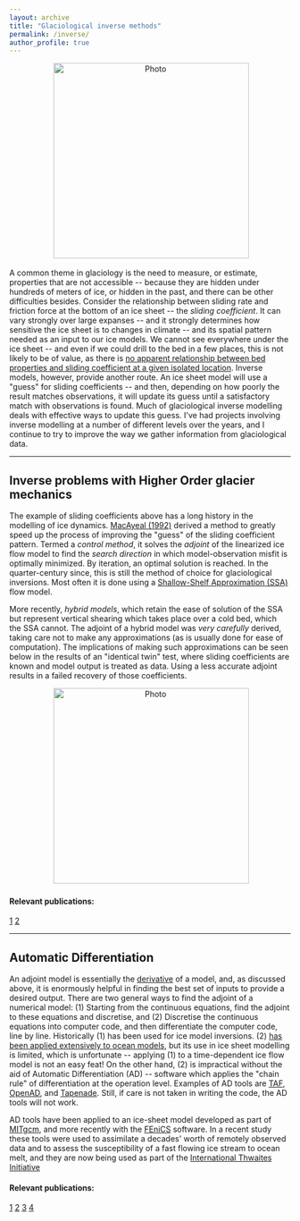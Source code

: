 ```yaml
---
layout: archive
title: "Glaciological inverse methods"
permalink: /inverse/
author_profile: true
---
```


<p align="center">
  <img src="https://dngoldberg.github.io/files/inv_cartoon.png?raw=true" alt="Photo" style="width: 350px;"/>
</p>

A common theme in glaciology is the need to measure, or estimate, properties that are not accessible -- because they are hidden under hundreds of meters of ice, or hidden in the past, and there can be other difficulties besides. Consider the relationship between sliding rate and friction force at the bottom of an ice sheet -- the <i>sliding coefficient</i>. It can vary strongly over large expanses -- and it strongly determines how sensitive the ice sheet is to changes in climate -- and its spatial pattern needed as an input to our ice models. We cannot see everywhere under the ice sheet -- and even if we could drill to the bed in a few places, this is not likely to be of value, as there is [no apparent relationship between bed properties and sliding coefficient at a given isolated location](http://onlinelibrary.wiley.com/doi/10.1002/2017JF004373/abstract). Inverse models, however, provide another route. An ice sheet model will use a "guess" for sliding coefficients -- and then, depending on how poorly the result matches observations, it will update its guess until a satisfactory match with observations is found. Much of glaciological inverse modelling deals with effective ways to update this guess. I've had projects involving inverse modelling at a number of different levels over the years, and I continue to try to improve the way we gather information from glaciological data.

---

## Inverse problems with Higher Order glacier mechanics

The example of sliding coefficients above has a long history in the modelling of ice dynamics. [MacAyeal (1992)](http://geosci.uchicago.edu/pdfs/macayeal/Macayeal_ise.pdf) derived a method to greatly speed up the process of improving the "guess" of the sliding coefficient pattern. Termed a _control method_, it solves the _adjoint_ of the linearized ice flow model to find the _search direction_ in which model-observation misfit is optimally minimized. By iteration, an optimal solution is reached. In the quarter-century since, this is still the method of choice for glaciological inversions. Most often it is done using a [Shallow-Shelf Approximation (SSA)](http://www.antarcticglaciers.org/glaciers-and-climate/numerical-ice-sheet-models/hierarchy-ice-sheet-models-introduction/#SECTION_6) flow model.

More recently, _hybrid models_, which retain the ease of solution of the SSA but represent vertical shearing which takes place over a cold bed, which the SSA cannot. The adjoint of a hybrid model was _very carefully_ derived, taking care not to make any approximations (as is usually done for ease of computation). The implications of making such approximations can be seen below in the results of an "identical twin" test, where sliding coefficients are known and model output is treated as data. Using a less accurate adjoint results in a failed recovery of those coefficients.

<p align="center">
  <img src="https://dngoldberg.github.io/files/inverted_profile.png?raw=true" alt="Photo" style="width: 350px;"/>
</p>

#### Relevant publications:
[1](https://www.cambridge.org/core/journals/journal-of-glaciology/article/variationally-derived-depthintegrated-approximation-to-a-higherorder-glaciological-flow-model/D7F81AD3E98D151FC66E52D272628512)
[2](https://www.the-cryosphere.net/5/315/2011/)

---

## Automatic Differentiation

An adjoint model is essentially the [derivative](https://en.wikipedia.org/wiki/Jacobian_matrix_and_determinant) of a model, and, as discussed above, it is enormously helpful in finding the best set of inputs to provide a desired output. There are two general ways to find the adjoint of a numerical model: (1) Starting from the continuous equations, find the adjoint to these equations and discretise, and (2) Discretise the continuous equations into computer code, and then differentiate the computer code, line by line. Historically (1) has been used for ice model inversions. (2) [has been applied extensively to ocean models](http://www.ecco-group.org/), but its use in ice sheet modelling is limited, which is unfortunate -- applying (1) to a time-dependent ice flow model is not an easy feat! On the other hand, (2) is impractical without the aid of Automatic Differentiation (AD) -- software which applies the "chain rule" of differentiation at the operation level. Examples of AD tools are [TAF](http://www.fastopt.com/products/taf/taf.shtml), [OpenAD](http://www.mcs.anl.gov/OpenAD/), and [Tapenade](https://www-sop.inria.fr/tropics/tapenade.html). Still, if care is not taken in writing the code, the AD tools will not work.

AD tools have been applied to an ice-sheet model developed as part of [MITgcm](https://mitgcm.readthedocs.io/en/latest/phys_pkgs/streamice.html), and more recently with the [FEniCS](https://fenicsproject.org/) software. In a recent study these tools were used to assimilate a decades' worth of remotely observed data and to assess the susceptibility of a fast flowing ice stream to ocean melt, and they are now being used as part of the [International Thwaites Initiative](https://thwaitesglacier.org/projects/prophet)

#### Relevant publications:
[1](https://www.the-cryosphere.net/7/1659/2013/)
[2](https://www.the-cryosphere.net/9/2429/2015/)
[3](https://www.geosci-model-dev.net/9/1891/2016/)
[4](https://agupubs.onlinelibrary.wiley.com/doi/abs/10.1029/2018GL080383)



